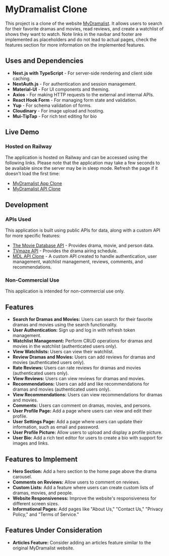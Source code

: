 # MyDramalist Clone

This project is a clone of the website [MyDramalist](https://mydramalist.com/). It allows users to search for their favorite dramas and movies, read reviews, and create a watchlist of shows they want to watch. Note links in the navbar and footer are implemented as placeholders and do not lead to actual pages, check the features section for more information on the implemented features.

## Uses and Dependencies

- **Next.js with TypeScript** - For server-side rendering and client side caching.
- **NextAuth.js** - For authentication and session management.
- **Material-UI** - For UI components and theming.
- **Axios** - For making HTTP requests to the external and internal APIs.
- **React Hook Form** - For managing form state and validation.
- **Yup** - For schema validation of forms.
- **Cloudinary** - For image upload and hosting.
- **Mui-TipTap** - For rich text editing for bio

## Live Demo

### Hosted on Railway

The application is hosted on Railway and can be accessed using the following links. Please note that the application may take a few seconds to be available since the server may be in sleep mode. Refresh the page if it doesn't load the first time:

- [MyDramalist App Clone](https://mdl-production-035f.up.railway.app/)
- [MyDramalist API Clone](https://mdl-api-production.up.railway.app/swagger-ui/index.html)

## Development

### APIs Used

This application is built using public APIs for data, along with a custom API for more specific features:

- [The Movie Database API](https://www.themoviedb.org/documentation/api) - Provides drama, movie, and person data.
- [TVmaze API](https://www.tvmaze.com/api) - Provides the drama airing schedule.
- [MDL API Clone](https://mdl-api-production.up.railway.app/swagger-ui/index.html) - A custom API created to handle authentication, user management, watchlist management, reviews, comments, and recommendations.

### Non-Commercial Use

This application is intended for non-commercial use only.

## Features

- **Search for Dramas and Movies:** Users can search for their favorite dramas and movies using the search functionality.
- **User Authentication:** Sign up and log in with refresh token management.
- **Watchlist Management:** Perform CRUD operations for dramas and movies in the watchlist (authenticated users only).
- **View Watchlists:** Users can view their watchlist.
- **Review Dramas and Movies:** Users can add reviews for dramas and movies (authenticated users only).
- **Rate Reviews:** Users can rate reviews for dramas and movies (authenticated users only).
- **View Reviews:** Users can view reviews for dramas and movies.
- **Recommendations:** Users can add and like recommendations for dramas and movies (authenticated users only).
- **View Recommendations:** Users can view recommendations for dramas and movies.
- **Comments:** Users can comment on dramas, movies, and persons.
- **User Profile Page:** Add a page where users can view and edit their profile.
- **User Settings Page:** Add a page where users can update their information, such as email and password.
- **User Profile Picture:** Allow users to upload and display a profile picture.
- **User Bio:** Add a rich text editor for users to create a bio with support for images and links.

## Features to Implement

- **Hero Section:** Add a hero section to the home page above the drama carousel.
- **Comments on Reviews:** Allow users to comment on reviews.
- **Custom Lists:** Add a feature where users can create custom lists of dramas, movies, and people.
- **Website Responsiveness:** Improve the website's responsiveness for different screen sizes.
- **Informational Pages:** Add pages like "About Us," "Contact Us," "Privacy Policy," and "Terms of Service."

## Features Under Consideration

- **Articles Feature:** Consider adding an articles feature similar to the original MyDramalist website.
